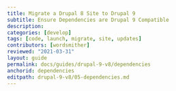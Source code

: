 ```yaml
---
title: Migrate a Drupal 8 Site to Drupal 9
subtitle: Ensure Dependencies are Drupal 9 Compatible
description: 
categories: [develop]
tags: [code, launch, migrate, site, updates]
contributors: [wordsmither]
reviewed: "2021-03-31"
layout: guide
permalink: docs/guides/drupal-9-v8/dependencies
anchorid: dependencies
editpath: drupal-9-v8/05-dependencies.md
---
```


<Partial file="drupal-9/dependencies-compatible.md" />
